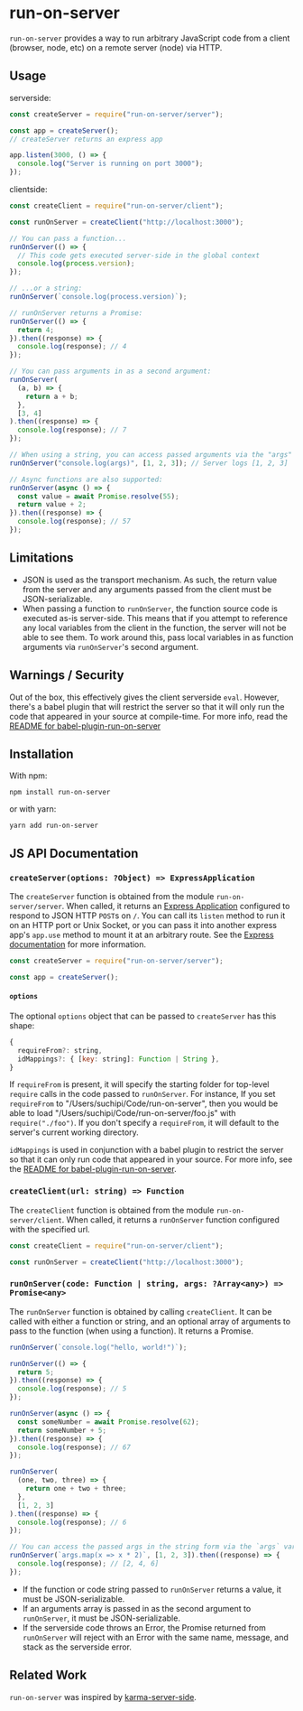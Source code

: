 # run-on-server

`run-on-server` provides a way to run arbitrary JavaScript code from a client (browser, node, etc) on a remote server (node) via HTTP.

## Usage

serverside:

```js
const createServer = require("run-on-server/server");

const app = createServer();
// createServer returns an express app

app.listen(3000, () => {
  console.log("Server is running on port 3000");
});
```

clientside:

```js
const createClient = require("run-on-server/client");

const runOnServer = createClient("http://localhost:3000");

// You can pass a function...
runOnServer(() => {
  // This code gets executed server-side in the global context
  console.log(process.version);
});

// ...or a string:
runOnServer(`console.log(process.version)`);

// runOnServer returns a Promise:
runOnServer(() => {
  return 4;
}).then((response) => {
  console.log(response); // 4
});

// You can pass arguments in as a second argument:
runOnServer(
  (a, b) => {
    return a + b;
  },
  [3, 4]
).then((response) => {
  console.log(response); // 7
});

// When using a string, you can access passed arguments via the "args" variable:
runOnServer("console.log(args)", [1, 2, 3]); // Server logs [1, 2, 3]

// Async functions are also supported:
runOnServer(async () => {
  const value = await Promise.resolve(55);
  return value + 2;
}).then((response) => {
  console.log(response); // 57
});
```

## Limitations

* JSON is used as the transport mechanism. As such, the return value from the server and any arguments passed from the client must be JSON-serializable.
* When passing a function to `runOnServer`, the function source code is executed as-is server-side. This means that if you attempt to reference any local variables from the client in the function, the server will not be able to see them. To work around this, pass local variables in as function arguments via `runOnServer`'s second argument.

## Warnings / Security

Out of the box, this effectively gives the client serverside `eval`. However, there's a babel plugin that will restrict the server so that it will only run the code that appeared in your source at compile-time. For more info, read the [README for babel-plugin-run-on-server](https://github.com/suchipi/run-on-server/blob/master/packages/babel-plugin/README.md)

## Installation

With npm:

```
npm install run-on-server
```

or with yarn:

```
yarn add run-on-server
```

## JS API Documentation

### `createServer(options: ?Object) => ExpressApplication`

The `createServer` function is obtained from the module `run-on-server/server`. When called, it returns an [Express Application](http://expressjs.com/en/api.html#app) configured to respond to JSON HTTP `POST`s on `/`. You can call its `listen` method to run it on an HTTP port or Unix Socket, or you can pass it into another express app's `app.use` method to mount it at an arbitrary route. See the [Express documentation](http://expressjs.com/en/api.html#app) for more information.

```js
const createServer = require("run-on-server/server");

const app = createServer();
```

#### `options`

The optional `options` object that can be passed to `createServer` has this shape:

```js
{
  requireFrom?: string,
  idMappings?: { [key: string]: Function | String },
}
```

If `requireFrom` is present, it will specify the starting folder for top-level `require` calls in the code passed to `runOnServer`. For instance, If you set `requireFrom` to "/Users/suchipi/Code/run-on-server", then you would be able to load "/Users/suchipi/Code/run-on-server/foo.js" with `require("./foo")`. If you don't specify a `requireFrom`, it will default to the server's current working directory.

`idMappings` is used in conjunction with a babel plugin to restrict the server so that it can only run code that appeared in your source. For more info, see the [README for babel-plugin-run-on-server](https://github.com/suchipi/run-on-server/blob/master/packages/babel-plugin/README.md).

### `createClient(url: string) => Function`

The `createClient` function is obtained from the module `run-on-server/client`. When called, it returns a `runOnServer` function configured with the specified url.

```js
const createClient = require("run-on-server/client");

const runOnServer = createClient("http://localhost:3000");
```

### `runOnServer(code: Function | string, args: ?Array<any>) => Promise<any>`

The `runOnServer` function is obtained by calling `createClient`. It can be called with either a function or string, and an optional array of arguments to pass to the function (when using a function). It returns a Promise.

```js
runOnServer(`console.log("hello, world!")`);

runOnServer(() => {
  return 5;
}).then((response) => {
  console.log(response); // 5
});

runOnServer(async () => {
  const someNumber = await Promise.resolve(62);
  return someNumber + 5;
}).then((response) => {
  console.log(response); // 67
});

runOnServer(
  (one, two, three) => {
    return one + two + three;
  },
  [1, 2, 3]
).then((response) => {
  console.log(response); // 6
});

// You can access the passed args in the string form via the `args` variable.
runOnServer(`args.map(x => x * 2)`, [1, 2, 3]).then((response) => {
  console.log(response); // [2, 4, 6]
});
```

* If the function or code string passed to `runOnServer` returns a value, it must be JSON-serializable.
* If an arguments array is passed in as the second argument to `runOnServer`, it must be JSON-serializable.
* If the serverside code throws an Error, the Promise returned from `runOnServer` will reject with an Error with the same name, message, and stack as the serverside error.

## Related Work

`run-on-server` was inspired by [karma-server-side](https://github.com/featurist/karma-server-side).
